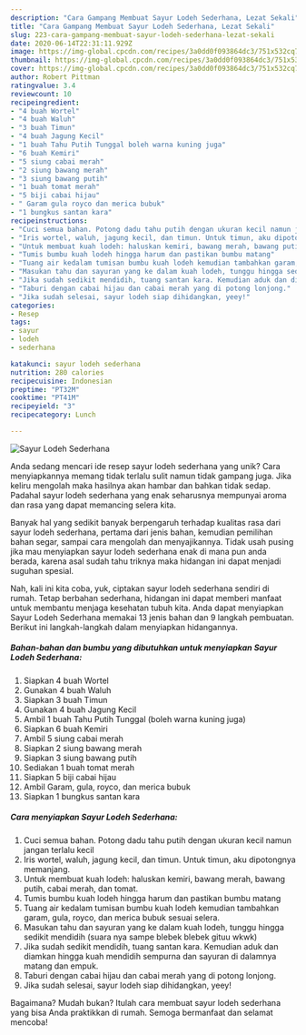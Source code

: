 ```yaml
---
description: "Cara Gampang Membuat Sayur Lodeh Sederhana, Lezat Sekali"
title: "Cara Gampang Membuat Sayur Lodeh Sederhana, Lezat Sekali"
slug: 223-cara-gampang-membuat-sayur-lodeh-sederhana-lezat-sekali
date: 2020-06-14T22:31:11.929Z
image: https://img-global.cpcdn.com/recipes/3a0dd0f093864dc3/751x532cq70/sayur-lodeh-sederhana-foto-resep-utama.jpg
thumbnail: https://img-global.cpcdn.com/recipes/3a0dd0f093864dc3/751x532cq70/sayur-lodeh-sederhana-foto-resep-utama.jpg
cover: https://img-global.cpcdn.com/recipes/3a0dd0f093864dc3/751x532cq70/sayur-lodeh-sederhana-foto-resep-utama.jpg
author: Robert Pittman
ratingvalue: 3.4
reviewcount: 10
recipeingredient:
- "4 buah Wortel"
- "4 buah Waluh"
- "3 buah Timun"
- "4 buah Jagung Kecil"
- "1 buah Tahu Putih Tunggal boleh warna kuning juga"
- "6 buah Kemiri"
- "5 siung cabai merah"
- "2 siung bawang merah"
- "3 siung bawang putih"
- "1 buah tomat merah"
- "5 biji cabai hijau"
- " Garam gula royco dan merica bubuk"
- "1 bungkus santan kara"
recipeinstructions:
- "Cuci semua bahan. Potong dadu tahu putih dengan ukuran kecil namun jangan terlalu kecil"
- "Iris wortel, waluh, jagung kecil, dan timun. Untuk timun, aku dipotongnya memanjang."
- "Untuk membuat kuah lodeh: haluskan kemiri, bawang merah, bawang putih, cabai merah, dan tomat."
- "Tumis bumbu kuah lodeh hingga harum dan pastikan bumbu matang"
- "Tuang air kedalam tumisan bumbu kuah lodeh kemudian tambahkan garam, gula, royco, dan merica bubuk sesuai selera."
- "Masukan tahu dan sayuran yang ke dalam kuah lodeh, tunggu hingga sedikit mendidih (suara nya sampe blebek blebek gituu wkwk)"
- "Jika sudah sedikit mendidih, tuang santan kara. Kemudian aduk dan diamkan hingga kuah mendidih sempurna dan sayuran di dalamnya matang dan empuk."
- "Taburi dengan cabai hijau dan cabai merah yang di potong lonjong."
- "Jika sudah selesai, sayur lodeh siap dihidangkan, yeey!"
categories:
- Resep
tags:
- sayur
- lodeh
- sederhana

katakunci: sayur lodeh sederhana 
nutrition: 280 calories
recipecuisine: Indonesian
preptime: "PT32M"
cooktime: "PT41M"
recipeyield: "3"
recipecategory: Lunch

---
```



![Sayur Lodeh Sederhana](https://img-global.cpcdn.com/recipes/3a0dd0f093864dc3/751x532cq70/sayur-lodeh-sederhana-foto-resep-utama.jpg)

Anda sedang mencari ide resep sayur lodeh sederhana yang unik? Cara menyiapkannya memang tidak terlalu sulit namun tidak gampang juga. Jika keliru mengolah maka hasilnya akan hambar dan bahkan tidak sedap. Padahal sayur lodeh sederhana yang enak seharusnya mempunyai aroma dan rasa yang dapat memancing selera kita.

Banyak hal yang sedikit banyak berpengaruh terhadap kualitas rasa dari sayur lodeh sederhana, pertama dari jenis bahan, kemudian pemilihan bahan segar, sampai cara mengolah dan menyajikannya. Tidak usah pusing jika mau menyiapkan sayur lodeh sederhana enak di mana pun anda berada, karena asal sudah tahu triknya maka hidangan ini dapat menjadi suguhan spesial.




Nah, kali ini kita coba, yuk, ciptakan sayur lodeh sederhana sendiri di rumah. Tetap berbahan sederhana, hidangan ini dapat memberi manfaat untuk membantu menjaga kesehatan tubuh kita. Anda dapat menyiapkan Sayur Lodeh Sederhana memakai 13 jenis bahan dan 9 langkah pembuatan. Berikut ini langkah-langkah dalam menyiapkan hidangannya.

<!--inarticleads1-->

##### Bahan-bahan dan bumbu yang dibutuhkan untuk menyiapkan Sayur Lodeh Sederhana:

1. Siapkan 4 buah Wortel
1. Gunakan 4 buah Waluh
1. Siapkan 3 buah Timun
1. Gunakan 4 buah Jagung Kecil
1. Ambil 1 buah Tahu Putih Tunggal (boleh warna kuning juga)
1. Siapkan 6 buah Kemiri
1. Ambil 5 siung cabai merah
1. Siapkan 2 siung bawang merah
1. Siapkan 3 siung bawang putih
1. Sediakan 1 buah tomat merah
1. Siapkan 5 biji cabai hijau
1. Ambil  Garam, gula, royco, dan merica bubuk
1. Siapkan 1 bungkus santan kara




<!--inarticleads2-->

##### Cara menyiapkan Sayur Lodeh Sederhana:

1. Cuci semua bahan. Potong dadu tahu putih dengan ukuran kecil namun jangan terlalu kecil
1. Iris wortel, waluh, jagung kecil, dan timun. Untuk timun, aku dipotongnya memanjang.
1. Untuk membuat kuah lodeh: haluskan kemiri, bawang merah, bawang putih, cabai merah, dan tomat.
1. Tumis bumbu kuah lodeh hingga harum dan pastikan bumbu matang
1. Tuang air kedalam tumisan bumbu kuah lodeh kemudian tambahkan garam, gula, royco, dan merica bubuk sesuai selera.
1. Masukan tahu dan sayuran yang ke dalam kuah lodeh, tunggu hingga sedikit mendidih (suara nya sampe blebek blebek gituu wkwk)
1. Jika sudah sedikit mendidih, tuang santan kara. Kemudian aduk dan diamkan hingga kuah mendidih sempurna dan sayuran di dalamnya matang dan empuk.
1. Taburi dengan cabai hijau dan cabai merah yang di potong lonjong.
1. Jika sudah selesai, sayur lodeh siap dihidangkan, yeey!




Bagaimana? Mudah bukan? Itulah cara membuat sayur lodeh sederhana yang bisa Anda praktikkan di rumah. Semoga bermanfaat dan selamat mencoba!

